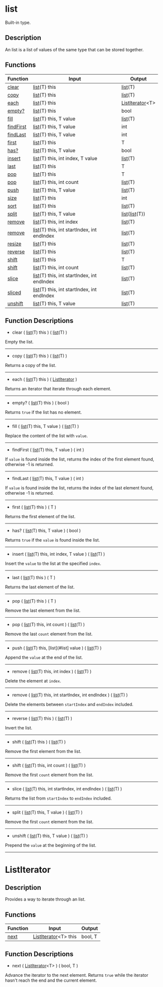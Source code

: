 # list

Built-in type.

## Description

An list is a list of values of the same type that can be stored together.

## Functions

|Function|Input|Output|
|-|-|-|
|[clear](#clear)|[list](#list)(T) this|[list](#list)(T)|
|[copy](#copy)|[list](#list)(T) this|[list](#list)(T)|
|[each](#each)|[list](#list)(T) this|[ListIterator](#listiterator)\<T\>|
|[empty?](#empty)|[list](#list)(T) this|bool|
|[fill](#fill)|[list](#list)(T) this, T value|[list](#list)(T)|
|[findFirst](#findFirst)|[list](#list)(T) this, T value|int|
|[findLast](#findLast)|[list](#list)(T) this, T value|int|
|[first](#first)|[list](#list)(T) this|T|
|[has?](#has)|[list](#list)(T) this, T value|bool|
|[insert](#insert)|[list](#list)(T) this, int index, T value|[list](#list)(T)|
|[last](#last)|[list](#list)(T) this|T|
|[pop](#pop_1)|[list](#list)(T) this|T|
|[pop](#pop_2)|[list](#list)(T) this, int count|[list](#list)(T)|
|[push](#push)|[list](#list)(T) this, T value|[list](#list)(T)|
|[size](#size)|[list](#list)(T) this|int|
|[sort](#sort)|[list](#list)(T) this|[list](#list)(T)|
|[split](#split)|[list](#list)(T) this, T value|[list](#list)([list](#list)(T))|
|[remove](#remove)|[list](#list)(T) this, int index|[list](#list)(T)|
|[remove](#remove)|[list](#list)(T) this, int startIndex, int endIndex|[list](#list)(T)|
|[resize](#resize)|[list](#list)(T) this|[list](#list)(T)|
|[reverse](#reverse)|[list](#list)(T) this|[list](#list)(T)|
|[shift](#shift_1)|[list](#list)(T) this|T|
|[shift](#shift_2)|[list](#list)(T) this, int count|[list](#list)(T)|
|[slice](#slice)|[list](#list)(T) this, int startIndex, int endIndex|[list](#list)(T)|
|[sliced](#sliced)|[list](#list)(T) this, int startIndex, int endIndex|[list](#list)(T)|
|[unshift](#unshift)|[list](#list)(T) this, T value|[list](#list)(T)|

## Function Descriptions

<a id="clear"></a>
- clear ( [list](#list)(T) this ) ( [list](#list)(T) )

Empty the list.
___

<a id="copy"></a>
- copy ( [list](#list)(T) this ) ( [list](#list)(T) )

Returns a copy of the list.
___

<a id="each"></a>
- each ( [list](#list)(T) this ) ( [ListIterator](#listiterator) )

Returns an iterator that iterate through each element.
___

<a id="empty"></a>
- empty? ( [list](#list)(T) this ) ( bool )

Returns `true` if the list has no element.
___

<a id="fill"></a>
- fill ( [list](#list)(T) this, T value ) ( [list](#list)(T) )

Replace the content of the list with `value`.
___

<a id="findFirst"></a>
- findFirst ( [list](#list)(T) this, T value ) ( int )

If `value` is found inside the list, returns the index of the first element found, otherwise -1 is returned.
___

<a id="findLast"></a>
- findLast ( [list](#list)(T) this, T value ) ( int )

If `value` is found inside the list, returns the index of the last element found, otherwise -1 is returned.
___

<a id="first"></a>
- first ( [list](#list)(T) this ) ( T )

Returns the first element of the list.
___

<a id="has"></a>
- has? ( [list](#list)(T) this, T value ) ( bool )

Returns `true` if the `value` is found inside the list.
___

<a id="insert"></a>
- insert ( [list](#list)(T) this, int index, T value ) ( [list](#list)(T) )

Insert the `value` to the list at the specified `index`.
___

<a id="last"></a>
- last ( [list](#list)(T) this ) ( T )

Returns the last element of the list.
___

<a id="pop_1"></a>
- pop ( [list](#list)(T) this ) ( T )

Remove the last element from the list.
___

<a id="pop_2"></a>
- pop ( [list](#list)(T) this, int count ) ( [list](#list)(T) )

Remove the last `count` element from the list.
___

<a id="push"></a>
- push ( [list](#list)(T) this, [list](#list] value ) ( [list](#list)(T) )

Append the `value` at the end of the list.
___

<a id="remove"></a>
- remove ( [list](#list)(T) this, int index ) ( [list](#list)(T) )

Delete the element at `index`.
___

<a id="remove"></a>
- remove ( [list](#list)(T) this, int startIndex, int endIndex ) ( [list](#list)(T) )

Delete the elements between `startIndex` and `endIndex` included.
___

<a id="reverse"></a>
- reverse ( [list](#list)(T) this ) ( [list](#list)(T) )

Invert the list.
___

<a id="shift_1"></a>
- shift ( [list](#list)(T) this ) ( [list](#list)(T) )

Remove the first element from the list.
___

<a id="shift_2"></a>
- shift ( [list](#list)(T) this, int count ) ( [list](#list)(T) )

Remove the first `count` element from the list.
___

<a id="slice"></a>
- slice ( [list](#list)(T) this, int startIndex, int endIndex ) ( [list](#list)(T) )

Returns the list from `startIndex` to `endIndex` included.
___

<a id="split"></a>
- split ( [list](#list)(T) this, T value ) ( [list](#list)(T) )

Remove the first `count` element from the list.
___

<a id="unshift"></a>
- unshift ( [list](#list)(T) this, T value ) ( [list](#list)(T) )

Prepend the `value` at the beginning of the list.
___

# ListIterator

## Description

Provides a way to iterate through an list.

## Functions

|Function|Input|Output|
|-|-|-|
|[next](#next)|[ListIterator](#listiterator)\<T\> this|bool, T|

## Function Descriptions

<a id="next"></a>
- next ( [ListIterator](#listiterator)\<T\> ) ( bool, T )

Advance the iterator to the next element.
Returns `true` while the iterator hasn't reach the end and the current element.
